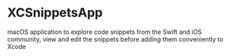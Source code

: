 # XCSnippetsApp
macOS application to explore code snippets from the Swift and iOS community, view and edit the snippets before adding them conveniently to Xcode 
